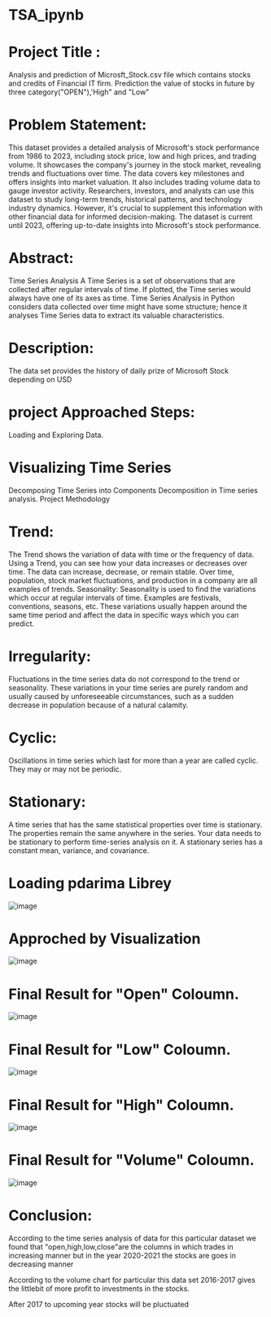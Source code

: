 # TSA_ipynb 
# Project Title :

Analysis and prediction of Microsft_Stock.csv file which contains stocks and credits of Financial IT firm. Prediction the value of stocks in future by three category("OPEN"),'High" and "Low"


# Problem Statement:

This dataset provides a detailed analysis of Microsoft's stock performance from 1986 to 2023, including stock price, low and high prices, and trading volume. It showcases the company's journey in the stock market, revealing trends and fluctuations over time. The data covers key milestones and offers insights into market valuation. It also includes trading volume data to gauge investor activity. Researchers, investors, and analysts can use this dataset to study long-term trends, historical patterns, and technology industry dynamics. However, it's crucial to supplement this information with other financial data for informed decision-making. The dataset is current until 2023, offering up-to-date insights into Microsoft's stock performance.



# Abstract:
Time Series Analysis A Time Series is a set of observations that are collected after regular intervals of time. If plotted, the Time series would always have one of its axes as time. Time Series Analysis in Python considers data collected over time might have some structure; hence it analyses Time Series data to extract its valuable characteristics.

# Description:

The data set provides the history of daily prize of Microsoft Stock depending on USD


# project Approached Steps:
Loading and Exploring Data.
# Visualizing Time Series
Decomposing Time Series into Components
Decomposition in Time series analysis.
Project Methodology
# Trend:
The Trend shows the variation of data with time or the frequency of data. Using a Trend, you can see how your data increases or decreases over time. The data can increase, decrease, or remain stable. Over time, population, stock market fluctuations, and production in a company are all examples of trends.
Seasonality:
Seasonality is used to find the variations which occur at regular intervals of time. Examples are festivals, conventions, seasons, etc. These variations usually happen around the same time period and affect the data in specific ways which you can predict.
# Irregularity:
Fluctuations in the time series data do not correspond to the trend or seasonality. These variations in your time series are purely random and usually caused by unforeseeable circumstances, such as a sudden decrease in population because of a natural calamity.
# Cyclic:
Oscillations in time series which last for more than a year are called cyclic. They may or may not be periodic.
# Stationary:
A time series that has the same statistical properties over time is stationary. The properties remain the same anywhere in the series. Your data needs to be stationary to perform time-series analysis on it. A stationary series has a constant mean, variance, and covariance.
# Loading pdarima Librey
![image](https://github.com/VenepallySudarshan/TSA_ipynb/assets/143382023/5e46d0a9-cc0c-4110-8ad8-331b9a0a9781)


# Approched by Visualization
![image](https://github.com/VenepallySudarshan/TSA_ipynb/assets/143382023/33b3b3d8-9fa0-4c00-ad31-b36f9887fecf)


# Final Result for "Open" Coloumn.
![image](https://github.com/VenepallySudarshan/TSA_ipynb/assets/143382023/289d9f70-eebc-4fda-a573-069f2a728830)


# Final Result for "Low" Coloumn.
![image](https://github.com/VenepallySudarshan/TSA_ipynb/assets/143382023/4fc68adf-7ed8-4753-8fc4-9eef046f1da9)


# Final Result for "High" Coloumn.
![image](https://github.com/VenepallySudarshan/TSA_ipynb/assets/143382023/d8b9e3d8-db82-4cd0-bdc1-59fe27a927c4)


# Final Result for "Volume" Coloumn.
![image](https://github.com/VenepallySudarshan/TSA_ipynb/assets/143382023/91c81bf1-2fbe-4c89-9948-50306cfcaf93)


# Conclusion:
According to the time series analysis of data for this particular dataset we found that "open,high,low,close"are the columns in which trades in increasing manner but in the year 2020-2021 the stocks are goes in decreasing manner

According to the volume chart for particular this data set 2016-2017 gives the littlebit of more profit to investments in the stocks.

After 2017 to upcoming year stocks will be pluctuated

